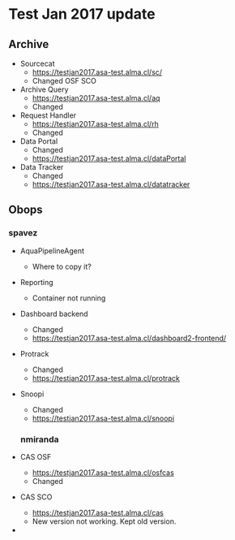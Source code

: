 # Test Jan 2017 update

## Archive

* Sourcecat
  * https://testjan2017.asa-test.alma.cl/sc/
  * Changed OSF SCO
* Archive Query
  * https://testjan2017.asa-test.alma.cl/aq
  * Changed
* Request Handler
  * https://testjan2017.asa-test.alma.cl/rh
  * Changed
* Data Portal
  * Changed
  * https://testjan2017.asa-test.alma.cl/dataPortal
* Data Tracker
  * Changed
  * https://testjan2017.asa-test.alma.cl/datatracker
  
## Obops
### spavez
* AquaPipelineAgent 	
  * Where to copy it?
* Reporting
  * Container not running
* Dashboard backend 
  * Changed
  * https://testjan2017.asa-test.alma.cl/dashboard2-frontend/
* Protrack
  * Changed
  * https://testjan2017.asa-test.alma.cl/protrack
* Snoopi
  * Changed
  * https://testjan2017.asa-test.alma.cl/snoopi
  
  ### nmiranda
* CAS OSF
  * https://testjan2017.asa-test.alma.cl/osfcas
  * Changed
* CAS SCO
  * https://testjan2017.asa-test.alma.cl/cas
  * New version not working. Kept old version.
* 
